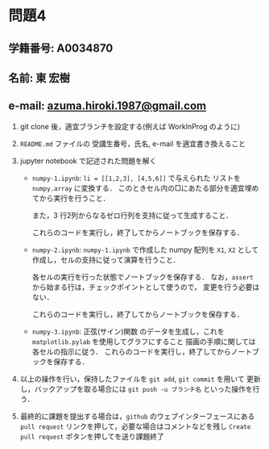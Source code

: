 # 問題4

## 学籍番号: A0034870
## 名前: 東 宏樹
## e-mail: azuma.hiroki.1987@gmail.com

1. git clone 後，適宜ブランチを設定する(例えば WorkInProg のように)

2. ``README.md`` ファイルの 受講生番号，氏名, e-mail を適宜書き換えること

3. jupyter notebook で記述された問題を解く

    - `numpy-1.ipynb`: `li = [[1,2,3], [4,5,6]]` で与えられた
      リストを `numpy.array` に変換する．
      このときセル内の□にあたる部分を適宜埋めてから実行を行うこと．

      また，3 行2列からなるゼロ行列を支持に従って生成すること．

      これらのコードを実行し，終了してからノートブックを保存する．

    - `numpy-2.ipynb`: `numpy-1.ipynb` で作成した numpy 配列を
      `X1`, `X2` として作成し，セルの支持に従って演算を行うこと．

      各セルの実行を行った状態でノートブックを保存する．
      なお，`assert` から始まる行は，チェックポイントとして使うので，
      変更を行う必要はない．

      これらのコードを実行し，終了してからノートブックを保存する．

    - `numpy-3.ipynb`: 正弦(サイン)関数 のデータを生成し，これを
      `matplotlib.pylab` を使用してグラフにすること
      描画の手順に関しては各セルの指示に従う．
      これらのコードを実行し，終了してからノートブックを保存する．

4. 以上の操作を行い，保持したファイルを ``git add``, ``git commit`` を用いて
   更新し，バックアップを取る場合には ``git push -u ブランチ名`` といった操作を行う．
   
5. 最終的に課題を提出する場合は，`github` のウェブインターフェースにある 
   `pull request` リンクを押して，必要な場合はコメントなどを残し 
   `Create pull request` ボタンを押してを送り課題終了


